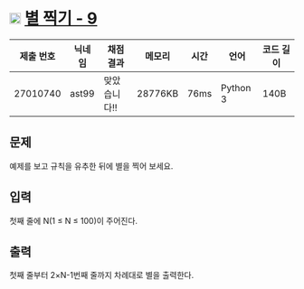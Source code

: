 # <img width="20px"  src="https://d2gd6pc034wcta.cloudfront.net/tier/3.svg" class="solvedac-tier"> [별 찍기 - 9](https://www.acmicpc.net/problem/2446) 

| 제출 번호 | 닉네임 | 채점 결과 | 메모리 | 시간 | 언어 | 코드 길이 |
|---|---|---|---|---|---|---|
|27010740|ast99|맞았습니다!! |28776KB|76ms|Python 3|140B|

## 문제
<p>예제를 보고 규칙을 유추한 뒤에 별을 찍어 보세요.</p>

## 입력
<p>첫째 줄에 N(1 ≤ N ≤ 100)이 주어진다.</p>

## 출력
<p>첫째 줄부터 2×N-1번째 줄까지 차례대로 별을 출력한다.</p>

